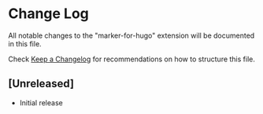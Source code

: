 # Change Log

All notable changes to the "marker-for-hugo" extension will be documented in this file.

Check [Keep a Changelog](http://keepachangelog.com/) for recommendations on how to structure this file.

## [Unreleased]

- Initial release